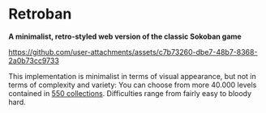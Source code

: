 # Retroban

**A minimalist, retro-styled web version of the classic Sokoban game**

https://github.com/user-attachments/assets/c7b73260-dbe7-48b7-8368-2a0b73cc9733

This implementation is minimalist in terms of visual appearance, but not in terms of complexity and variety: You can choose from more 40.000 levels contained in [550 collections](puzzles/list.txt). Difficulties range from fairly easy to bloody hard.
